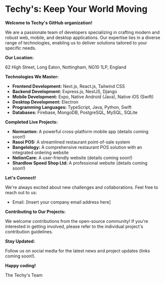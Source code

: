 # Techy's: Keep Your World Moving

**Welcome to Techy's GitHub organization!**

We are a passionate team of developers specializing in crafting modern and robust web, mobile, and desktop applications. Our expertise lies in a diverse range of technologies, enabling us to deliver solutions tailored to your specific needs.

**Our Location:**

62 High Street, Long Eaton, Nottingham, NG10 1LP, England

**Technologies We Master:**

* **Frontend Development:** Next.js, React.js, Tailwind CSS
* **Backend Development:** Express.js, NestJS, Django
* **Mobile Development:** Expo, Native Android (Java), Native iOS (Swift)
* **Desktop Development:** Electron
* **Programming Languages:** TypeScript, Java, Python, Swift
* **Databases:** Firebase, MongoDB, PostgreSQL, MySQL, SQLite

**Completed Live Projects:**

* **Normanton:** A powerful cross-platform mobile app (details coming soon!)
* **Rasoi POS:** A streamlined restaurant point-of-sale system
* **Bangelology:** A comprehensive restaurant POS solution with an integrated ordering website
* **NelionCare:** A user-friendly website (details coming soon!)
* **Shardlow Speed Shop Ltd:** A professional website (details coming soon!)

**Let's Connect!**

We're always excited about new challenges and collaborations. Feel free to reach out to us:

* Email: [Insert your company email address here]

**Contributing to Our Projects:**

We welcome contributions from the open-source community! If you're interested in getting involved, please refer to the individual project's contribution guidelines.

**Stay Updated:**

Follow us on social media for the latest news and project updates (links coming soon!).

**Happy coding!**

The Techy's Team
